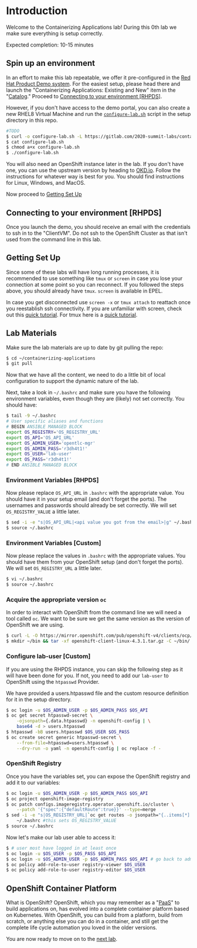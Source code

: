 # Introduction

Welcome to the Containerizing Applications lab! During this 0th lab we make sure
everything is setup correctly.

Expected completion: 10-15 minutes

## Spin up an environment

In an effort to make this lab repeatable, we offer it pre-configured in the [Red
Hat Product Demo system](https://rhpds.redhat.com). For the easiest setup,
please head there and launch the "Containerizing Applications: Existing and New"
item in the "[Catalog](https://rhpds.redhat.com/catalog/explorer)." Proceed to
[Connecting to your environment [RHPDS]](#connecting-to-your-environment-rhpds).

However, if you don't have access to the demo portal, you can also create a new
RHEL8 Virtual Machine and run the [`configure-lab.sh`](./setup/configure-lab.sh)
script in the setup directory in this repo.

```bash
#TODO
$ curl -o configure-lab.sh -L https://gitlab.com/2020-summit-labs/containerizing-applications/-/raw/master/labs/lab0/setup/configure-lab.sh
$ cat configure-lab.sh
$ chmod a+x configure-lab.sh
$ ./configure-lab.sh
```

You will also need an OpenShift instance later in the lab. If you don't have
one, you can use the upstream version by heading to
[OKD.io](https://www.okd.io/). Follow the instructions for whatever way is best
for you. You should find instructions for Linux, Windows, and MacOS.

Now proceed to [Getting Set Up](#getting-set-up)

## Connecting to your environment [RHPDS]

Once you launch the demo, you should receive an email with the credentials to
ssh in to the "ClientVM". Do not ssh to the OpenShift Cluster as that isn't used
from the command line in this lab.

## Getting Set Up

Since some of these labs will have long running processes, it is recommended to
use something like `tmux` or `screen` in case you lose your connection at some
point so you can reconnect. If you followed the steps above, you should already
have `tmux`. `screen` is available in EPEL.

In case you get disconnected use `screen -x` or `tmux attach` to reattach once
you reestablish ssh connectivity. If you are unfamiliar with screen, check out
this [quick
tutorial](https://www.mattcutts.com/blog/a-quick-tutorial-on-screen/). For tmux
here is a [quick
tutorial](https://fedoramagazine.org/use-tmux-more-powerful-terminal/).

## Lab Materials

Make sure the lab materials are up to date by git pulling the repo:

```bash
$ cd ~/containerizing-applications
$ git pull
```

Now that we have all the content, we need to do a little bit of local
configuration to support the dynamic nature of the lab.

Next, take a look in `~/.bashrc` and make sure you have the following
environment variables, even though they are (likely) not set correctly. You
should have:

 ```bash
$ tail -9 ~/.bashrc
# User specific aliases and functions
# BEGIN ANSIBLE MANAGED BLOCK
export OS_REGISTRY='OS_REGISTRY_URL'
export OS_API='OS_API_URL'
export OS_ADMIN_USER='opentlc-mgr'
export OS_ADMIN_PASS='r3dh4t1!'
export OS_USER='lab-user'
export OS_PASS='r3dh4t1!'
# END ANSIBLE MANAGED BLOCK
```

### Environment Variables [RHPDS]
Now please replace `OS_API_URL` in `.bashrc` with the appropriate value. You
should have it in your setup email (and don't forget the ports). The usernames
and passwords should already be set correctly.  We will set `OS_REGISTRY_VALUE`
a little later.

```bash
$ sed -i -e "s|OS_API_URL|<api value you got from the email>|g" ~/.bashrc
$ source ~/.bashrc
```

### Environment Variables [Custom]

Now please replace the values in `.bashrc` with the appropriate values. You
should have them from your OpenShift setup (and don't forget the ports). We will
set `OS_REGISTRY_URL` a little later.

```bash
$ vi ~/.bashrc
$ source ~/.bashrc
```

### Acquire the appropriate version `oc`

In order to interact with OpenShift from the command line we will need a tool
called `oc`. We want to be sure we get the same version as the version of
OpenShift we are using.

```bash
$ curl -L -O https://mirror.openshift.com/pub/openshift-v4/clients/ocp/4.3.1/openshift-client-linux-4.3.1.tar.gz
$ mkdir ~/bin && tar -xf openshift-client-linux-4.3.1.tar.gz -C ~/bin/
```

### Configure lab-user [Custom]

If you are using the RHPDS instance, you can skip the following step as it will
have been done for you. If not, you need to add our `lab-user` to OpenShift
using the `htpasswd` Provider.

We have provided a users.htpasswd file and the custom resource definition for it
in the setup directory.

```bash
$ oc login -u $OS_ADMIN_USER -p $OS_ADMIN_PASS $OS_API
$ oc get secret htpasswd-secret \
    -ojsonpath={.data.htpasswd} -n openshift-config | \
    base64 -d > users.htpasswd
$ htpasswd -bB users.htpasswd $OS_USER $OS_PASS
$ oc create secret generic htpasswd-secret \
    --from-file=htpasswd=users.htpasswd \
    --dry-run -o yaml -n openshift-config | oc replace -f -
```

### OpenShift Registry

Once you have the variables set, you can expose the OpenShift registry and add
it to our variables:

```bash
$ oc login -u $OS_ADMIN_USER -p $OS_ADMIN_PASS $OS_API
$ oc project openshift-image-registry
$ oc patch configs.imageregistry.operator.openshift.io/cluster \
    --patch '{"spec":{"defaultRoute":true}}' --type=merge
$ sed -i -e "s|OS_REGISTRY_URL|`oc get routes -o jsonpath="{..items[*].spec.host}"`|g" \
    ~/.bashrc #this sets OS_REGISTRY_VALUE
$ source ~/.bashrc
```

Now let's make our lab user able to access it:

```bash
$ # user most have logged in at least once
$ oc login -u $OS_USER -p $OS_PASS $OS_API
$ oc login -u $OS_ADMIN_USER -p $OS_ADMIN_PASS $OS_API # go back to admin
$ oc policy add-role-to-user registry-viewer $OS_USER
$ oc policy add-role-to-user registry-editor $OS_USER
```

## OpenShift Container Platform

What is OpenShift? OpenShift, which you may remember as a
"[PaaS](https://en.wikipedia.org/wiki/Platform_as_a_service)" to build
applications on, has evolved into a complete container platform based on
Kubernetes. With OpenShift, you can build from a platform, build from scratch,
or anything else you can do in a container, and still get the complete life
cycle automation you loved in the older versions.

You are now ready to move on to the [next lab](../lab1/chapter1.md).
